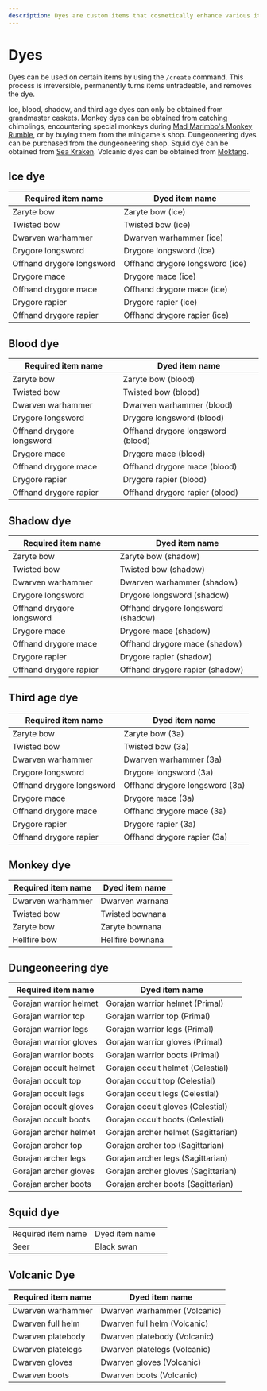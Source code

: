 ```yaml
---
description: Dyes are custom items that cosmetically enhance various items
---
```


# Dyes

Dyes can be used on certain items by using the `/create` command. This process is irreversible, permanently turns items untradeable, and removes the dye.

Ice, blood, shadow, and third age dyes can only be obtained from grandmaster caskets. Monkey dyes can be obtained from catching chimplings, encountering special monkeys during [Mad Marimbo's Monkey Rumble](../minigames/mad-marimbos-monkey-rumble/), or by buying them from the minigame's shop. Dungeoneering dyes can be purchased from the dungeoneering shop. Squid dye can be obtained from [Sea Kraken](../bosses/demi-bosses/sea-kraken.md). Volcanic dyes can be obtained from [Moktang](../bosses/moktang.md).

## Ice dye

| Required item name        | Dyed item name                  |
| ------------------------- | ------------------------------- |
| Zaryte bow                | Zaryte bow (ice)                |
| Twisted bow               | Twisted bow (ice)               |
| Dwarven warhammer         | Dwarven warhammer (ice)         |
| Drygore longsword         | Drygore longsword (ice)         |
| Offhand drygore longsword | Offhand drygore longsword (ice) |
| Drygore mace              | Drygore mace (ice)              |
| Offhand drygore mace      | Offhand drygore mace (ice)      |
| Drygore rapier            | Drygore rapier (ice)            |
| Offhand drygore rapier    | Offhand drygore rapier (ice)    |

## Blood dye

| Required item name        | Dyed item name                    |
| ------------------------- | --------------------------------- |
| Zaryte bow                | Zaryte bow (blood)                |
| Twisted bow               | Twisted bow (blood)               |
| Dwarven warhammer         | Dwarven warhammer (blood)         |
| Drygore longsword         | Drygore longsword (blood)         |
| Offhand drygore longsword | Offhand drygore longsword (blood) |
| Drygore mace              | Drygore mace (blood)              |
| Offhand drygore mace      | Offhand drygore mace (blood)      |
| Drygore rapier            | Drygore rapier (blood)            |
| Offhand drygore rapier    | Offhand drygore rapier (blood)    |

## Shadow dye

| Required item name        | Dyed item name                     |
| ------------------------- | ---------------------------------- |
| Zaryte bow                | Zaryte bow (shadow)                |
| Twisted bow               | Twisted bow (shadow)               |
| Dwarven warhammer         | Dwarven warhammer (shadow)         |
| Drygore longsword         | Drygore longsword (shadow)         |
| Offhand drygore longsword | Offhand drygore longsword (shadow) |
| Drygore mace              | Drygore mace (shadow)              |
| Offhand drygore mace      | Offhand drygore mace (shadow)      |
| Drygore rapier            | Drygore rapier (shadow)            |
| Offhand drygore rapier    | Offhand drygore rapier (shadow)    |

## Third age dye

| Required item name        | Dyed item name                 |
| ------------------------- | ------------------------------ |
| Zaryte bow                | Zaryte bow (3a)                |
| Twisted bow               | Twisted bow (3a)               |
| Dwarven warhammer         | Dwarven warhammer (3a)         |
| Drygore longsword         | Drygore longsword (3a)         |
| Offhand drygore longsword | Offhand drygore longsword (3a) |
| Drygore mace              | Drygore mace (3a)              |
| Offhand drygore mace      | Offhand drygore mace (3a)      |
| Drygore rapier            | Drygore rapier (3a)            |
| Offhand drygore rapier    | Offhand drygore rapier (3a)    |

## Monkey dye

| Required item name | Dyed item name   |
| ------------------ | ---------------- |
| Dwarven warhammer  | Dwarven warnana  |
| Twisted bow        | Twisted bownana  |
| Zaryte bow         | Zaryte bownana   |
| Hellfire bow       | Hellfire bownana |

## Dungeoneering dye

| Required item name     | Dyed item name                      |
| ---------------------- | ----------------------------------- |
| Gorajan warrior helmet | Gorajan warrior helmet (Primal)     |
| Gorajan warrior top    | Gorajan warrior top (Primal)        |
| Gorajan warrior legs   | Gorajan warrior legs (Primal)       |
| Gorajan warrior gloves | Gorajan warrior gloves (Primal)     |
| Gorajan warrior boots  | Gorajan warrior boots (Primal)      |
| Gorajan occult helmet  | Gorajan occult helmet (Celestial)   |
| Gorajan occult top     | Gorajan occult top (Celestial)      |
| Gorajan occult legs    | Gorajan occult legs (Celestial)     |
| Gorajan occult gloves  | Gorajan occult gloves (Celestial)   |
| Gorajan occult boots   | Gorajan occult boots (Celestial)    |
| Gorajan archer helmet  | Gorajan archer helmet (Sagittarian) |
| Gorajan archer top     | Gorajan archer top (Sagittarian)    |
| Gorajan archer legs    | Gorajan archer legs (Sagittarian)   |
| Gorajan archer gloves  | Gorajan archer gloves (Sagittarian) |
| Gorajan archer boots   | Gorajan archer boots (Sagittarian)  |

## Squid dye

|                    |                |   |
| ------------------ | -------------- | - |
| Required item name | Dyed item name |   |
| Seer               | Black swan     |   |

## Volcanic Dye

| Required item name | Dyed item name               |
| ------------------ | ---------------------------- |
| Dwarven warhammer  | Dwarven warhammer (Volcanic) |
| Dwarven full helm  | Dwarven full helm (Volcanic) |
| Dwarven platebody  | Dwarven platebody (Volcanic) |
| Dwarven platelegs  | Dwarven platelegs (Volcanic) |
| Dwarven gloves     | Dwarven gloves (Volcanic)    |
| Dwarven boots      | Dwarven boots (Volcanic)     |
